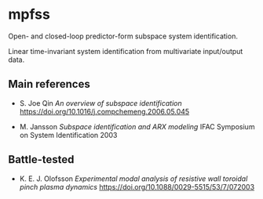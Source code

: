 # mpfss
Open- and closed-loop predictor-form subspace system identification.

Linear time-invariant system identification from multivariate input/output data.

## Main references

* S. Joe Qin _An overview of subspace identification_
https://doi.org/10.1016/j.compchemeng.2006.05.045

* M. Jansson _Subspace identification and ARX modeling_
IFAC Symposium on System Identification 2003

## Battle-tested

* K. E. J. Olofsson _Experimental modal analysis of resistive wall toroidal pinch plasma dynamics_
https://doi.org/10.1088/0029-5515/53/7/072003
